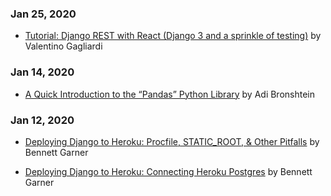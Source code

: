 ### Jan 25, 2020
- [Tutorial: Django REST with React (Django 3 and a sprinkle of testing)](https://www.valentinog.com/blog/drf/) by Valentino Gagliardi

### Jan 14, 2020
- [A Quick Introduction to the “Pandas” Python Library](https://towardsdatascience.com/a-quick-introduction-to-the-pandas-python-library-f1b678f34673) by Adi Bronshtein

### Jan 12, 2020
- [Deploying Django to Heroku: Procfile, STATIC_ROOT, & Other Pitfalls](https://medium.com/@BennettGarner/deploying-django-to-heroku-procfile-static-root-other-pitfalls-e7ab8b2ba33b) by Bennett Garner

- [Deploying Django to Heroku: Connecting Heroku Postgres](https://medium.com/@BennettGarner/deploying-django-to-heroku-connecting-heroku-postgres-fcc960d290d1) by Bennett Garner